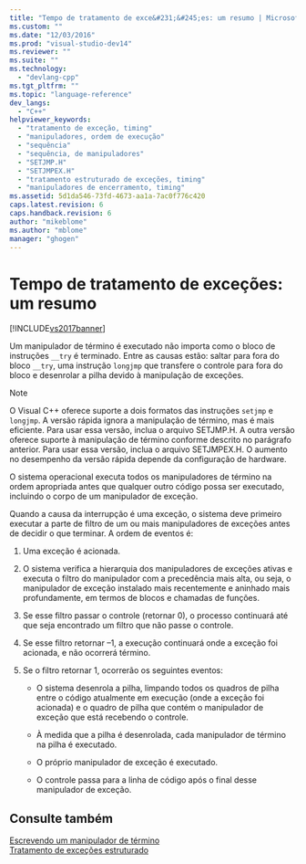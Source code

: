 ```yaml
---
title: "Tempo de tratamento de exce&#231;&#245;es: um resumo | Microsoft Docs"
ms.custom: ""
ms.date: "12/03/2016"
ms.prod: "visual-studio-dev14"
ms.reviewer: ""
ms.suite: ""
ms.technology: 
  - "devlang-cpp"
ms.tgt_pltfrm: ""
ms.topic: "language-reference"
dev_langs: 
  - "C++"
helpviewer_keywords: 
  - "tratamento de exceção, timing"
  - "manipuladores, ordem de execução"
  - "sequência"
  - "sequência, de manipuladores"
  - "SETJMP.H"
  - "SETJMPEX.H"
  - "tratamento estruturado de exceções, timing"
  - "manipuladores de encerramento, timing"
ms.assetid: 5d1da546-73fd-4673-aa1a-7ac0f776c420
caps.latest.revision: 6
caps.handback.revision: 6
author: "mikeblome"
ms.author: "mblome"
manager: "ghogen"
---
```

# Tempo de tratamento de exce&#231;&#245;es: um resumo
[!INCLUDE[vs2017banner](../assembler/inline/includes/vs2017banner.md)]

Um manipulador de término é executado não importa como o bloco de instruções `__try` é terminado.  Entre as causas estão: saltar para fora do bloco `__try`, uma instrução `longjmp` que transfere o controle para fora do bloco e desenrolar a pilha devido à manipulação de exceções.  
  
> [!NOTE]
>  O Visual C\+\+ oferece suporte a dois formatos das instruções `setjmp` e `longjmp`.  A versão rápida ignora a manipulação de término, mas é mais eficiente.  Para usar essa versão, inclua o arquivo SETJMP.H.  A outra versão oferece suporte à manipulação de término conforme descrito no parágrafo anterior.  Para usar essa versão, inclua o arquivo SETJMPEX.H.  O aumento no desempenho da versão rápida depende da configuração de hardware.  
  
 O sistema operacional executa todos os manipuladores de término na ordem apropriada antes que qualquer outro código possa ser executado, incluindo o corpo de um manipulador de exceção.  
  
 Quando a causa da interrupção é uma exceção, o sistema deve primeiro executar a parte de filtro de um ou mais manipuladores de exceções antes de decidir o que terminar.  A ordem de eventos é:  
  
1.  Uma exceção é acionada.  
  
2.  O sistema verifica a hierarquia dos manipuladores de exceções ativas e executa o filtro do manipulador com a precedência mais alta, ou seja, o manipulador de exceção instalado mais recentemente e aninhado mais profundamente, em termos de blocos e chamadas de funções.  
  
3.  Se esse filtro passar o controle \(retornar 0\), o processo continuará até que seja encontrado um filtro que não passe o controle.  
  
4.  Se esse filtro retornar –1, a execução continuará onde a exceção foi acionada, e não ocorrerá término.  
  
5.  Se o filtro retornar 1, ocorrerão os seguintes eventos:  
  
    -   O sistema desenrola a pilha, limpando todos os quadros de pilha entre o código atualmente em execução \(onde a exceção foi acionada\) e o quadro de pilha que contém o manipulador de exceção que está recebendo o controle.  
  
    -   À medida que a pilha é desenrolada, cada manipulador de término na pilha é executado.  
  
    -   O próprio manipulador de exceção é executado.  
  
    -   O controle passa para a linha de código após o final desse manipulador de exceção.  
  
## Consulte também  
 [Escrevendo um manipulador de término](../cpp/writing-a-termination-handler.md)   
 [Tratamento de exceções estruturado](../cpp/structured-exception-handling-c-cpp.md)